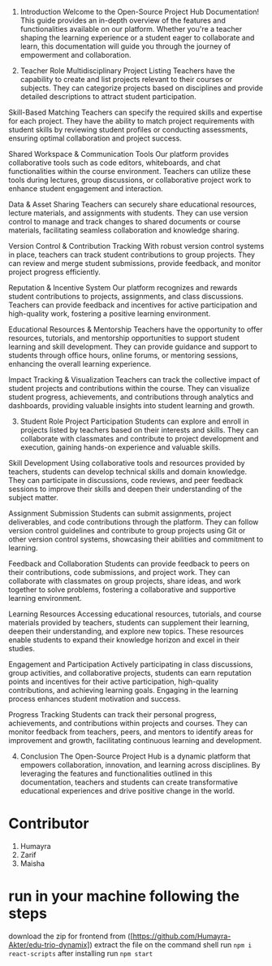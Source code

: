1. Introduction
   Welcome to the Open-Source Project Hub Documentation! This guide provides an in-depth overview of the features and functionalities available on our platform. Whether you're a teacher shaping the learning experience or a student eager to collaborate and learn, this documentation will guide you through the journey of empowerment and collaboration.

2. Teacher Role
   Multidisciplinary Project Listing
   Teachers have the capability to create and list projects relevant to their courses or subjects. They can categorize projects based on disciplines and provide detailed descriptions to attract student participation.

Skill-Based Matching
Teachers can specify the required skills and expertise for each project. They have the ability to match project requirements with student skills by reviewing student profiles or conducting assessments, ensuring optimal collaboration and project success.

Shared Workspace & Communication Tools
Our platform provides collaborative tools such as code editors, whiteboards, and chat functionalities within the course environment. Teachers can utilize these tools during lectures, group discussions, or collaborative project work to enhance student engagement and interaction.

Data & Asset Sharing
Teachers can securely share educational resources, lecture materials, and assignments with students. They can use version control to manage and track changes to shared documents or course materials, facilitating seamless collaboration and knowledge sharing.

Version Control & Contribution Tracking
With robust version control systems in place, teachers can track student contributions to group projects. They can review and merge student submissions, provide feedback, and monitor project progress efficiently.

Reputation & Incentive System
Our platform recognizes and rewards student contributions to projects, assignments, and class discussions. Teachers can provide feedback and incentives for active participation and high-quality work, fostering a positive learning environment.

Educational Resources & Mentorship
Teachers have the opportunity to offer resources, tutorials, and mentorship opportunities to support student learning and skill development. They can provide guidance and support to students through office hours, online forums, or mentoring sessions, enhancing the overall learning experience.

Impact Tracking & Visualization
Teachers can track the collective impact of student projects and contributions within the course. They can visualize student progress, achievements, and contributions through analytics and dashboards, providing valuable insights into student learning and growth.

3. Student Role
   Project Participation
   Students can explore and enroll in projects listed by teachers based on their interests and skills. They can collaborate with classmates and contribute to project development and execution, gaining hands-on experience and valuable skills.

Skill Development
Using collaborative tools and resources provided by teachers, students can develop technical skills and domain knowledge. They can participate in discussions, code reviews, and peer feedback sessions to improve their skills and deepen their understanding of the subject matter.

Assignment Submission
Students can submit assignments, project deliverables, and code contributions through the platform. They can follow version control guidelines and contribute to group projects using Git or other version control systems, showcasing their abilities and commitment to learning.

Feedback and Collaboration
Students can provide feedback to peers on their contributions, code submissions, and project work. They can collaborate with classmates on group projects, share ideas, and work together to solve problems, fostering a collaborative and supportive learning environment.

Learning Resources
Accessing educational resources, tutorials, and course materials provided by teachers, students can supplement their learning, deepen their understanding, and explore new topics. These resources enable students to expand their knowledge horizon and excel in their studies.

Engagement and Participation
Actively participating in class discussions, group activities, and collaborative projects, students can earn reputation points and incentives for their active participation, high-quality contributions, and achieving learning goals. Engaging in the learning process enhances student motivation and success.

Progress Tracking
Students can track their personal progress, achievements, and contributions within projects and courses. They can monitor feedback from teachers, peers, and mentors to identify areas for improvement and growth, facilitating continuous learning and development.

4. Conclusion
   The Open-Source Project Hub is a dynamic platform that empowers collaboration, innovation, and learning across disciplines. By leveraging the features and functionalities outlined in this documentation, teachers and students can create transformative educational experiences and drive positive change in the world.

# Contributor

1. Humayra
2. Zarif
3. Maisha

# run in your machine following the steps

download the zip for frontend from ([https://github.com/Humayra-Akter/edu-trio-dynamix])
extract the file
on the command shell run `npm i react-scripts`
after installing run `npm start`
